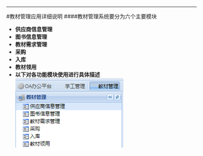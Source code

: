 

****

#教材管理应用详细说明
####教材管理系统要分为六个主要模块

* **供应商信息管理**
* **图书信息管理**
* **教材需求管理**
* **采购**
* **入库**
* **教材领用**
* **以下对各功能模块使用进行具体描述**![](/assets/2017-06-16_110726.png)




